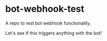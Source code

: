 # bot-webhook-test
A repo to rest bot webhook functionality.


Let's see if this triggers anything with the bot!
